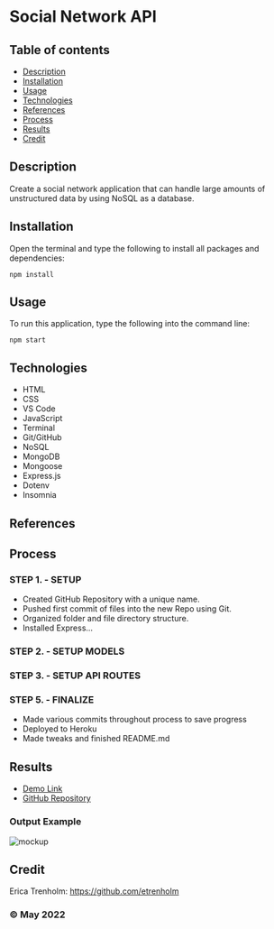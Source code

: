# Social Network API

## Table of contents
* [Description](#description)
* [Installation](#installation)
* [Usage](#usage)
* [Technologies](#technologies)
* [References](#references)
* [Process](#process)
* [Results](#results)
* [Credit](#credit)

## Description
Create a social network application that can handle large amounts of unstructured data by using NoSQL as a database.

## Installation
Open the terminal and type the following to install all packages and dependencies:
```
npm install
```

## Usage
To run this application, type the following into the command line:

```
npm start
``` 

## Technologies
* HTML
* CSS
* VS Code
* JavaScript
* Terminal
* Git/GitHub
* NoSQL
* MongoDB
* Mongoose
* Express.js
* Dotenv
* Insomnia

## References

## Process
### STEP 1. - SETUP
* Created GitHub Repository with a unique name.
* Pushed first commit of files into the new Repo using Git.
* Organized folder and file directory structure.
* Installed Express...

### STEP 2. - SETUP MODELS

### STEP 3. - SETUP API ROUTES

### STEP 5. - FINALIZE
* Made various commits throughout process to save progress
* Deployed to Heroku
* Made tweaks and finished README.md

## Results
* [Demo Link]()
* [GitHub Repository](https://github.com/etrenholm/social-network-api)

### Output Example
![mockup]()

## Credit
Erica Trenholm: https://github.com/etrenholm

### ©️ May 2022